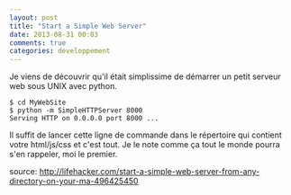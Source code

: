 ```yaml
---
layout: post
title: "Start a Simple Web Server"
date: 2013-08-31 00:03
comments: true
categories: developpement
---
```


Je viens de découvrir qu'il était simplissime de démarrer un petit serveur web sous UNIX avec python.

```
$ cd MyWebSite
$ python -m SimpleHTTPServer 8000
Serving HTTP on 0.0.0.0 port 8000 ...

```

Il suffit de lancer cette ligne de commande dans le répertoire qui contient votre html/js/css et c'est tout. Je le note comme ça tout le monde pourra s'en rappeler, moi le premier.

source: http://lifehacker.com/start-a-simple-web-server-from-any-directory-on-your-ma-496425450